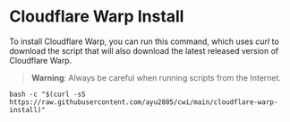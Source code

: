 # Cloudflare Warp Install

To install Cloudflare Warp, you can run this command, which uses *curl* to download the script that will also download the latest released version of Cloudflare Warp.

> **Warning**: Always be careful when running scripts from the Internet.

```
bash -c "$(curl -sS https://raw.githubusercontent.com/ayu2805/cwi/main/cloudflare-warp-install)"
```
